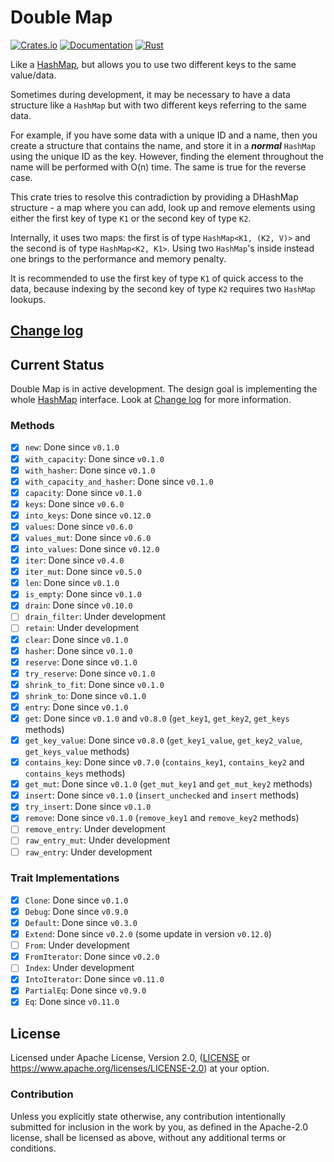 Double Map
==========

[![Crates.io](https://img.shields.io/crates/v/double-map.svg)](https://crates.io/crates/double-map)
[![Documentation](https://img.shields.io/docsrs/double-map/latest)](https://docs.rs/double-map)
[![Rust](https://img.shields.io/badge/rust-1.56.1%2B-blue.svg?maxAge=3600)](https://github.com/JustForFun88/double-map)

Like a [HashMap], but allows you to use two different keys to the same value/data.

Sometimes during development, it may be necessary to have a data structure like
a `HashMap` but with two different keys referring to the same data.

For example, if you have some data with a unique ID and a name, then you create
a structure that contains the name, and store it in a ***normal*** `HashMap` using
the unique ID as the key. However, finding the element throughout the name will be
performed with O(n) time. The same is true for the reverse case.

This crate tries to resolve this contradiction by providing a DHashMap structure -
a map where you can add, look up and remove elements using either the first key
of type `K1` or the second key of type `K2`.

Internally, it uses two maps: the first is of type `HashMap<K1, (K2, V)>` and
the second is of type `HashMap<K2, K1>`. Using two `HashMap`'s inside instead
one brings to the performance and memory penalty.

It is recommended to use the first key of type `K1` of quick access to the data,
because indexing by the second key of type `K2` requires two `HashMap` lookups.

## [Change log](CHANGELOG.md)

## Current Status

Double Map is in active development. The design goal is implementing the whole [HashMap]
interface. Look at [Change log](CHANGELOG.md) for more information. 

### Methods

- [x] `new`: Done since `v0.1.0` 
- [x] `with_capacity`: Done since `v0.1.0` 
- [x] `with_hasher`: Done since `v0.1.0` 
- [x] `with_capacity_and_hasher`: Done since `v0.1.0` 
- [x] `capacity`: Done since `v0.1.0` 
- [x] `keys`: Done since `v0.6.0`
- [x] `into_keys`: Done since `v0.12.0` 
- [x] `values`: Done since `v0.6.0` 
- [x] `values_mut`: Done since `v0.6.0` 
- [x] `into_values`: Done since `v0.12.0`
- [x] `iter`: Done since `v0.4.0`
- [x] `iter_mut`: Done since `v0.5.0`
- [x] `len`: Done since `v0.1.0` 
- [x] `is_empty`: Done since `v0.1.0` 
- [x] `drain`: Done since `v0.10.0`
- [ ] `drain_filter`: Under development 
- [ ] `retain`: Under development 
- [x] `clear`: Done since `v0.1.0` 
- [x] `hasher`: Done since `v0.1.0` 
- [x] `reserve`: Done since `v0.1.0` 
- [x] `try_reserve`: Done since `v0.1.0` 
- [x] `shrink_to_fit`: Done since `v0.1.0` 
- [x] `shrink_to`: Done since `v0.1.0` 
- [x] `entry`: Done since `v0.1.0` 
- [x] `get`: Done since `v0.1.0` and `v0.8.0` (`get_key1`, `get_key2`, `get_keys` methods) 
- [x] `get_key_value`: Done since `v0.8.0` (`get_key1_value`, `get_key2_value`, `get_keys_value` methods)
- [x] `contains_key`: Done since `v0.7.0` (`contains_key1`, `contains_key2` and `contains_keys` methods) 
- [x] `get_mut`: Done since `v0.1.0` (`get_mut_key1` and `get_mut_key2` methods) 
- [x] `insert`: Done since `v0.1.0` (`insert_unchecked` and `insert` methods) 
- [x] `try_insert`: Done since `v0.1.0` 
- [x] `remove`: Done since `v0.1.0` (`remove_key1` and `remove_key2` methods) 
- [ ] `remove_entry`: Under development 
- [ ] `raw_entry_mut`: Under development 
- [ ] `raw_entry`: Under development 
 
### Trait Implementations
- [x] `Clone`: Done since `v0.1.0`
- [x] `Debug`: Done since `v0.9.0`
- [x] `Default`: Done since `v0.3.0`
- [x] `Extend`: Done since `v0.2.0` (some update in version `v0.12.0`)
- [ ] `From`: Under development
- [x] `FromIterator`: Done since `v0.2.0`
- [ ] `Index`: Under development
- [x] `IntoIterator`: Done since `v0.11.0`
- [x] `PartialEq`: Done since `v0.9.0`
- [x] `Eq`: Done since `v0.11.0`

## License

Licensed under Apache License, Version 2.0, ([LICENSE](LICENSE) or https://www.apache.org/licenses/LICENSE-2.0)
at your option.

### Contribution

Unless you explicitly state otherwise, any contribution intentionally submitted
for inclusion in the work by you, as defined in the Apache-2.0 license, shall be licensed as above, without any
additional terms or conditions.

[HashMap]: https://doc.rust-lang.org/std/collections/struct.HashMap.html